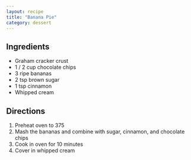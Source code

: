 ```yaml
---
layout: recipe
title: "Banana Pie"
category: dessert
---
```


## Ingredients
- Graham cracker crust
- 1 / 2 cup chocolate chips
- 3 ripe bananas
- 2 tsp brown sugar
- 1 tsp cinnamon
- Whipped cream

## Directions
1. Preheat oven to 375
2. Mash the bananas and combine with sugar, cinnamon, and chocolate chips
3. Cook in oven for 10 minutes
4. Cover in whipped cream
